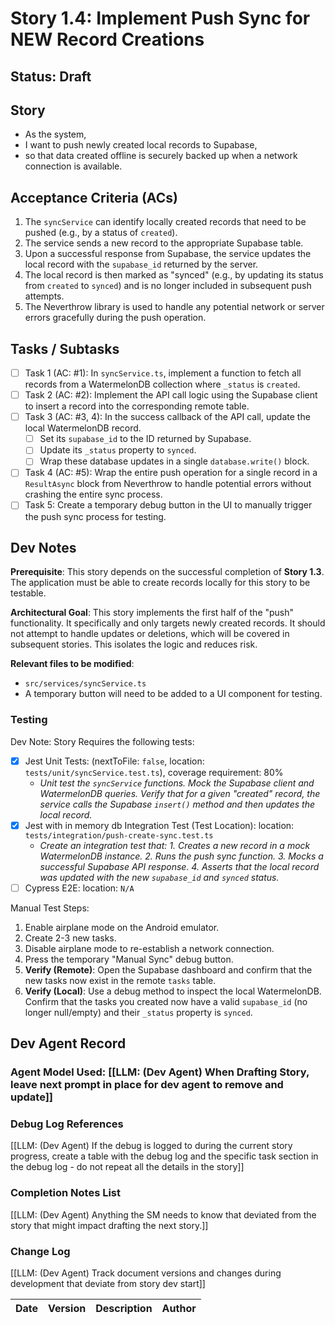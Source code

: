 # Story 1.4: Implement Push Sync for NEW Record Creations

## Status: Draft

## Story

- As the system,
- I want to push newly created local records to Supabase,
- so that data created offline is securely backed up when a network connection is available.

## Acceptance Criteria (ACs)

1.  The `syncService` can identify locally created records that need to be pushed (e.g., by a status of `created`).
2.  The service sends a new record to the appropriate Supabase table.
3.  Upon a successful response from Supabase, the service updates the local record with the `supabase_id` returned by the server.
4.  The local record is then marked as "synced" (e.g., by updating its status from `created` to `synced`) and is no longer included in subsequent push attempts.
5.  The Neverthrow library is used to handle any potential network or server errors gracefully during the push operation.

## Tasks / Subtasks

- [ ] Task 1 (AC: #1): In `syncService.ts`, implement a function to fetch all records from a WatermelonDB collection where `_status` is `created`.
- [ ] Task 2 (AC: #2): Implement the API call logic using the Supabase client to insert a record into the corresponding remote table.
- [ ] Task 3 (AC: #3, 4): In the success callback of the API call, update the local WatermelonDB record.
    - [ ] Set its `supabase_id` to the ID returned by Supabase.
    - [ ] Update its `_status` property to `synced`.
    - [ ] Wrap these database updates in a single `database.write()` block.
- [ ] Task 4 (AC: #5): Wrap the entire push operation for a single record in a `ResultAsync` block from Neverthrow to handle potential errors without crashing the entire sync process.
- [ ] Task 5: Create a temporary debug button in the UI to manually trigger the push sync process for testing.

## Dev Notes

**Prerequisite**: This story depends on the successful completion of **Story 1.3**. The application must be able to create records locally for this story to be testable.

**Architectural Goal**: This story implements the first half of the "push" functionality. It specifically and only targets newly created records. It should not attempt to handle updates or deletions, which will be covered in subsequent stories. This isolates the logic and reduces risk.

**Relevant files to be modified**:
* `src/services/syncService.ts`
* A temporary button will need to be added to a UI component for testing.

### Testing

Dev Note: Story Requires the following tests:
- [x] Jest Unit Tests: (nextToFile: `false`, location: `tests/unit/syncService.test.ts`), coverage requirement: 80%
    -   *Unit test the `syncService` functions. Mock the Supabase client and WatermelonDB queries. Verify that for a given "created" record, the service calls the Supabase `insert()` method and then updates the local record.*
- [x] Jest with in memory db Integration Test (Test Location): location: `tests/integration/push-create-sync.test.ts`
    -   *Create an integration test that: 1. Creates a new record in a mock WatermelonDB instance. 2. Runs the push sync function. 3. Mocks a successful Supabase API response. 4. Asserts that the local record was updated with the new `supabase_id` and `synced` status.*
- [ ] Cypress E2E: location: `N/A`

Manual Test Steps:
1.  Enable airplane mode on the Android emulator.
2.  Create 2-3 new tasks.
3.  Disable airplane mode to re-establish a network connection.
4.  Press the temporary "Manual Sync" debug button.
5.  **Verify (Remote)**: Open the Supabase dashboard and confirm that the new tasks now exist in the remote `tasks` table.
6.  **Verify (Local)**: Use a debug method to inspect the local WatermelonDB. Confirm that the tasks you created now have a valid `supabase_id` (no longer null/empty) and their `_status` property is `synced`.

## Dev Agent Record

### Agent Model Used: [[LLM: (Dev Agent) When Drafting Story, leave next prompt in place for dev agent to remove and update]]

### Debug Log References

[[LLM: (Dev Agent) If the debug is logged to during the current story progress, create a table with the debug log and the specific task section in the debug log - do not repeat all the details in the story]]

### Completion Notes List

[[LLM: (Dev Agent) Anything the SM needs to know that deviated from the story that might impact drafting the next story.]]

### Change Log

[[LLM: (Dev Agent) Track document versions and changes during development that deviate from story dev start]]

| Date | Version | Description | Author |
| :--- | :------ | :---------- | :----- |